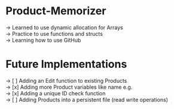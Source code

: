 # **Product-Memorizer**  
-> Learned to use dynamic allocation for Arrays  
-> Practice to use functions and structs  
-> Learning how to use GitHub  

# **Future Implementations**  
-> [ ] Adding an Edit function to existing Products  
-> [x] Adding more Product variables like name e.g.  
-> [x] Adding a unique ID check function  
-> [ ] Adding Products into a persistent file (read write operations)    
